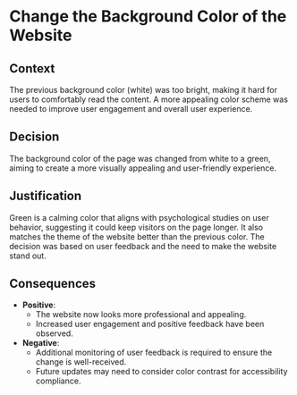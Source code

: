 # Change the Background Color of the Website

## Context
The previous background color (white) was too bright, making it hard for users to comfortably read the content. A more appealing color scheme was needed to improve user engagement and overall user experience.

## Decision
The background color of the page was changed from white to a green, aiming to create a more visually appealing and user-friendly experience.

## Justification
Green is a calming color that aligns with psychological studies on user behavior, suggesting it could keep visitors on the page longer. It also matches the theme of the website better than the previous color. The decision was based on user feedback and the need to make the website stand out.

## Consequences
- **Positive**:
  - The website now looks more professional and appealing.
  - Increased user engagement and positive feedback have been observed.
- **Negative**:
  - Additional monitoring of user feedback is required to ensure the change is well-received.
  - Future updates may need to consider color contrast for accessibility compliance.
